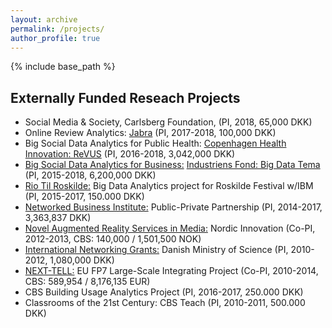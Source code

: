 ```yaml
---
layout: archive
permalink: /projects/
author_profile: true
---
```


{% include base_path %}


<!-- Section: about -->
<section id="search" class="home-section parallax-window bg2" data-parallax="scroll">
  <div class="heading-about">
    <div class="container w-100 p-0 m-0">
      <div class="row">
        <div class="col-lg-8 col-lg-offset-2 m-0">
          <div class="wow bounceInDown" data-wow-delay="0.4s">
            <div class="section-heading">
              <h2 class="text-left">Externally Funded Reseach Projects</h2>
            </div>
          </div>
        </div>
      </div>
    </div>
  </div>
  <div class="container p-0 m-0">
    <div class="row">
      <div class="col-xs-12 col-sm-12 col-md-12 m-0">
        <div class="wow bounceInUp" data-wow-delay="0.2s">
          <div class="team">
            <div class="inner">
              <ul class="lists ml-0 pl-0">
                <li>Social Media & Society, Carlsberg Foundation, (PI, 2018, 65,000 DKK)</li>
				<li>Online Review Analytics: <a href="https://www.jabra.dk/" target="blank">Jabra</a> (PI, 2017-2018, 100,000 DKK)</li>
                <li>Big Social Data Analytics for Public Health: <a href="http://copenhagenhealthinnovation.dk/" target="blank">Copenhagen Health Innovation: ReVUS</a> (PI, 2016-2018,  3,042,000 DKK)</li>
                <li><a href="http://cssl.cbs.dk/bigdata/" target="blank">Big Social Data Analytics for Business:</a> <a href="http://www.industriensfond.dk/data" target="blank">Industriens Fond: Big Data Tema</a> (PI, 2015-2018, 6,200,000 DKK)</li>
				<li><a href="http://riotilroskilde.dk/" target="blank">Rio Til Roskilde:</a> Big Data Analytics project for Roskilde Festival w/IBM (PI, 2015-2017, 150.000 DKK)</li>
                <li><a href="http://www.networkedbusiness.org/" target="blank">Networked Business Institute:</a> Public-Private Partnership (PI, 2014-2017, 3,363,837 DKK)</li>
                <li><a href="http://www.vtt.fi/inf/pdf/technology/2013/T126.pdf" target="blank">Novel Augmented Reality Services in Media:</a> Nordic Innovation (Co-PI, 2012-2013, CBS: 140,000 / 1,501,500 NOK)</li>
                <li><a href="http://www.cbs.dk/en/research/cbs-research-projects/research-projects-overview/8bfb0db2-6db3-4cd3-bfbd-c7545bbffd5f" target="blank">International Networking Grants:</a> Danish Ministry of Science (PI, 2010-2012, 1,080,000 DKK)</li>
                <li><a href="http://www.next-tell.eu/" target="blank">NEXT-TELL:</a> EU FP7 Large-Scale Integrating Project (Co-PI, 2010-2014, CBS: 589,954 / 8,176,135 EUR)</li>				
				<li>CBS Building Usage Analytics Project (PI, 2016-2017, 250.000 DKK)</li>
				<li>Classrooms of the 21st Century: CBS Teach (PI, 2010-2011, 500.000 DKK)</li>
              </ul>
            </div>
          </div>
        </div>
      </div>
    </div>
  </div>
</section>
<!-- /Section: about -->
